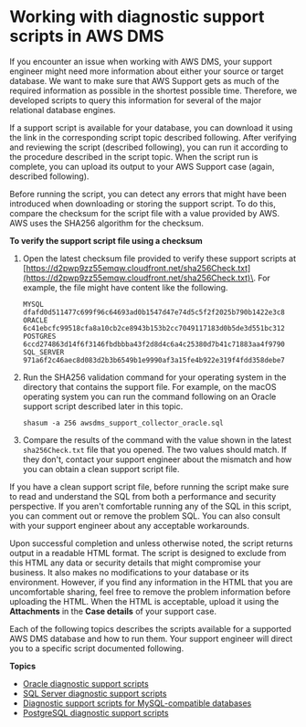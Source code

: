 # Working with diagnostic support scripts in AWS DMS<a name="CHAP_SupportScripts"></a>

If you encounter an issue when working with AWS DMS, your support engineer might need more information about either your source or target database\. We want to make sure that AWS Support gets as much of the required information as possible in the shortest possible time\. Therefore, we developed scripts to query this information for several of the major relational database engines\.

If a support script is available for your database, you can download it using the link in the corresponding script topic described following\. After verifying and reviewing the script \(described following\), you can run it according to the procedure described in the script topic\. When the script run is complete, you can upload its output to your AWS Support case \(again, described following\)\.

Before running the script, you can detect any errors that might have been introduced when downloading or storing the support script\. To do this, compare the checksum for the script file with a value provided by AWS\. AWS uses the SHA256 algorithm for the checksum\.

**To verify the support script file using a checksum**

1. Open the latest checksum file provided to verify these support scripts at [https://d2pwp9zz55emqw.cloudfront.net/sha256Check.txt](https://d2pwp9zz55emqw.cloudfront.net/sha256Check.txt)\. For example, the file might have content like the following\.

   ```
   MYSQL  dfafd0d511477c699f96c64693ad0b1547d47e74d5c5f2f2025b790b1422e3c8
   ORACLE  6c41ebcfc99518cfa8a10cb2ce8943b153b2cc7049117183d0b5de3d551bc312
   POSTGRES  6ccd274863d14f6f3146fbdbbba43f2d8d4c6a4c25380d7b41c71883aa4f9790
   SQL_SERVER  971a6f2c46aec8d083d2b3b6549b1e9990af3a15fe4b922e319f4fdd358debe7
   ```

1. Run the SHA256 validation command for your operating system in the directory that contains the support file\. For example, on the macOS operating system you can run the command following on an Oracle support script described later in this topic\.

   ```
   shasum -a 256 awsdms_support_collector_oracle.sql
   ```

1. Compare the results of the command with the value shown in the latest `sha256Check.txt` file that you opened\. The two values should match\. If they don't, contact your support engineer about the mismatch and how you can obtain a clean support script file\.

If you have a clean support script file, before running the script make sure to read and understand the SQL from both a performance and security perspective\. If you aren't comfortable running any of the SQL in this script, you can comment out or remove the problem SQL\. You can also consult with your support engineer about any acceptable workarounds\.

Upon successful completion and unless otherwise noted, the script returns output in a readable HTML format\. The script is designed to exclude from this HTML any data or security details that might compromise your business\. It also makes no modifications to your database or its environment\. However, if you find any information in the HTML that you are uncomfortable sharing, feel free to remove the problem information before uploading the HTML\. When the HTML is acceptable, upload it using the **Attachments** in the **Case details** of your support case\.

Each of the following topics describes the scripts available for a supported AWS DMS database and how to run them\. Your support engineer will direct you to a specific script documented following\.

**Topics**
+ [Oracle diagnostic support scripts](CHAP_SupportScripts.Oracle.md)
+ [SQL Server diagnostic support scripts](CHAP_SupportScripts.SQLServer.md)
+ [Diagnostic support scripts for MySQL\-compatible databases](CHAP_SupportScripts.MySQL.md)
+ [PostgreSQL diagnostic support scripts](CHAP_SupportScripts.PostgreSQL.md)